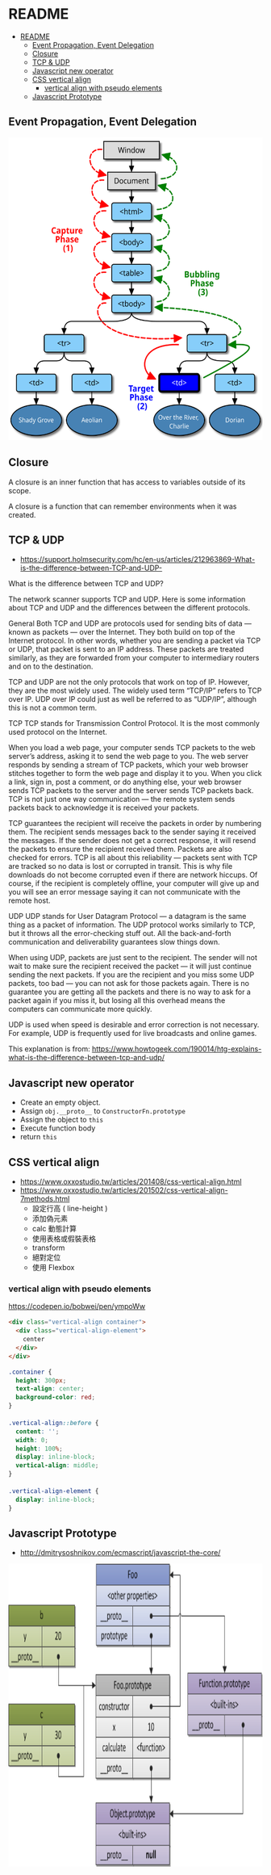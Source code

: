 # README

- [README](#readme)
  - [Event Propagation, Event Delegation](#event-propagation-event-delegation)
  - [Closure](#closure)
  - [TCP & UDP](#tcp--udp)
  - [Javascript new operator](#javascript-new-operator)
  - [CSS vertical align](#css-vertical-align)
    - [vertical align with pseudo elements](#vertical-align-with-pseudo-elements)
  - [Javascript Prototype](#javascript-prototype)

## Event Propagation, Event Delegation

<img height="600" src="assets/event-propagation.svg">

## Closure

A closure is an inner function that has access to variables outside of its scope.

A closure is a function that can remember environments when it was created.

## TCP & UDP

- https://support.holmsecurity.com/hc/en-us/articles/212963869-What-is-the-difference-between-TCP-and-UDP-

What is the difference between TCP and UDP?

The network scanner supports TCP and UDP. Here is some information about TCP and UDP and the differences between the different protocols.

General
Both TCP and UDP are protocols used for sending bits of data — known as packets — over the Internet. They both build on top of the Internet protocol. In other words, whether you are sending a packet via TCP or UDP, that packet is sent to an IP address. These packets are treated similarly, as they are forwarded from your computer to intermediary routers and on to the destination.

TCP and UDP are not the only protocols that work on top of IP. However, they are the most widely used. The widely used term “TCP/IP” refers to TCP over IP. UDP over IP could just as well be referred to as “UDP/IP”, although this is not a common term.

TCP
TCP stands for Transmission Control Protocol. It is the most commonly used protocol on the Internet.

When you load a web page, your computer sends TCP packets to the web server’s address, asking it to send the web page to you. The web server responds by sending a stream of TCP packets, which your web browser stitches together to form the web page and display it to you. When you click a link, sign in, post a comment, or do anything else, your web browser sends TCP packets to the server and the server sends TCP packets back. TCP is not just one way communication — the remote system sends packets back to acknowledge it is received your packets.

TCP guarantees the recipient will receive the packets in order by numbering them. The recipient sends messages back to the sender saying it received the messages. If the sender does not get a correct response, it will resend the packets to ensure the recipient received them. Packets are also checked for errors. TCP is all about this reliability — packets sent with TCP are tracked so no data is lost or corrupted in transit. This is why file downloads do not become corrupted even if there are network hiccups. Of course, if the recipient is completely offline, your computer will give up and you will see an error message saying it can not communicate with the remote host.

UDP
UDP stands for User Datagram Protocol — a datagram is the same thing as a packet of information. The UDP protocol works similarly to TCP, but it throws all the error-checking stuff out. All the back-and-forth communication and deliverability guarantees slow things down.

When using UDP, packets are just sent to the recipient. The sender will not wait to make sure the recipient received the packet — it will just continue sending the next packets. If you are the recipient and you miss some UDP packets, too bad — you can not ask for those packets again. There is no guarantee you are getting all the packets and there is no way to ask for a packet again if you miss it, but losing all this overhead means the computers can communicate more quickly.

UDP is used when speed is desirable and error correction is not necessary. For example, UDP is frequently used for live broadcasts and online games.

This explanation is from: https://www.howtogeek.com/190014/htg-explains-what-is-the-difference-between-tcp-and-udp/

## Javascript new operator

- Create an empty object.
- Assign `obj.__proto__` to `ConstructorFn.prototype`
- Assign the object to `this`
- Execute function body
- return `this`

## CSS vertical align

- https://www.oxxostudio.tw/articles/201408/css-vertical-align.html
- https://www.oxxostudio.tw/articles/201502/css-vertical-align-7methods.html
  - 設定行高 ( line-height )
  - 添加偽元素
  - calc 動態計算
  - 使用表格或假裝表格
  - transform
  - 絕對定位
  - 使用 Flexbox

### vertical align with pseudo elements

https://codepen.io/bobwei/pen/ympoWw

```html
<div class="vertical-align container">
  <div class="vertical-align-element">
    center
  </div>
</div>
```

```css
.container {
  height: 300px;
  text-align: center;
  background-color: red;
}

.vertical-align::before {
  content: '';
  width: 0;
  height: 100%;
  display: inline-block;
  vertical-align: middle;
}

.vertical-align-element {
  display: inline-block;
}
```

## Javascript Prototype

- http://dmitrysoshnikov.com/ecmascript/javascript-the-core/

<img height="600" src="assets/constructor-proto-chain.png">
